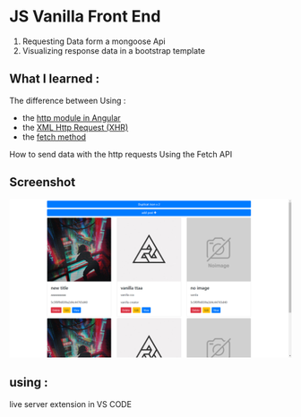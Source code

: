 # JS Vanilla Front End
1. Requesting Data form a mongoose Api
2. Visualizing response data in a bootstrap template


## What I learned :
The difference between Using :
- the [http module in Angular](https://angular.io/api/http/HttpModule) 
- the [XML Http Request (XHR)](https://developer.mozilla.org/en-US/docs/Web/API/XMLHttpRequest/Using_XMLHttpRequest)
- the [fetch method](https://developer.mozilla.org/en-US/docs/Web/API/Fetch_API/Using_Fetch)


How to send data with the http requests Using the Fetch API
## Screenshot
![](Screenshot.png)
## using : 
live server extension in VS CODE
